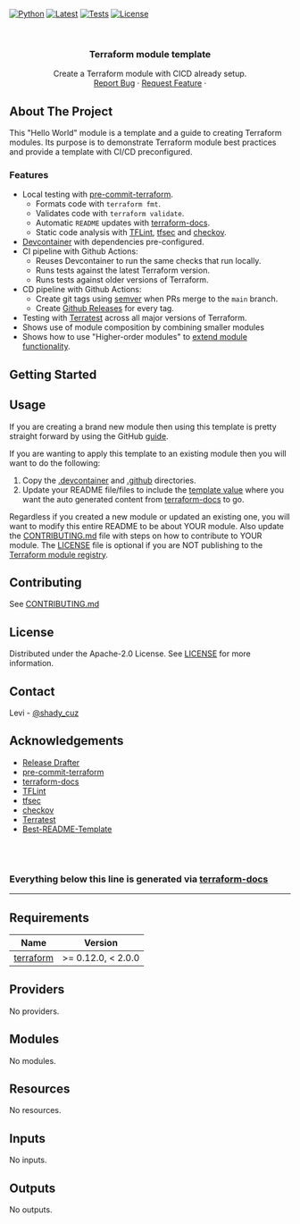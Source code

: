 <!-- PROJECT SHIELDS -->
<!--
*** I'm using markdown "reference style" links for readability.
*** Reference links are enclosed in brackets [ ] instead of parentheses ( ).
*** See the bottom of this document for the declaration of the reference variables
*** for contributors-url, forks-url, etc. This is an optional, concise syntax you may use.
*** https://www.markdownguide.org/basic-syntax/#reference-style-links
-->
[![Python][terraform-shield]][tf-version]
[![Latest][version-shield]][release-url]
[![Tests][test-shield]][test-url]
[![License][license-shield]][license-url]
<!-- [![Contributors][contributors-shield]][contributors-url]
[![Forks][forks-shield]][forks-url]
[![Stargazers][stars-shield]][stars-url]
[![Issues][issues-shield]][issues-url] -->

<!-- PROJECT LOGO -->
<br />
<p align="center">
  <!-- <a href="https://github.com/DontShaveTheYak/terraform-module-template">
    <img src="images/logo.png" alt="Logo" width="80" height="80">
  </a> -->

  <h3 align="center">Terraform module template</h3>

  <p align="center">
    Create a Terraform module with CICD already setup.
    <!-- <br />
    <a href="https://github.com/DontShaveTheYak/terraform-module-template"><strong>Explore the docs »</strong></a>
    <br /> -->
    <br />
    <!-- <a href="https://github.com/DontShaveTheYak/terraform-module-template">View Demo</a>
    · -->
    <a href="https://github.com/DontShaveTheYak/terraform-module-template/issues">Report Bug</a>
    ·
    <a href="https://github.com/DontShaveTheYak/terraform-module-template/issues">Request Feature</a>
    ·
    <!-- <a href="https://la-tech.co/post/hypermodern-cloudformation/getting-started/">Guide</a> -->
  </p>
</p>

## About The Project

<!-- [![Product Name Screen Shot][product-screenshot]](https://example.com) -->

This "Hello World" module is a template and a guide to creating Terraform modules. Its purpose is to demonstrate Terraform module best practices and provide a template with CI/CD preconfigured.

### Features
* Local testing with [pre-commit-terraform].
    - Formats code with `terraform fmt`.
    - Validates code with `terraform validate`.
    - Automatic `README` updates with [terraform-docs].
    - Static code analysis with [TFLint], [tfsec] and [checkov].
* [Devcontainer](https://code.visualstudio.com/docs/remote/containers) with dependencies pre-configured.
* CI pipeline with Github Actions:
    * Reuses Devcontainer to run the same checks that run locally.
    * Runs tests against the latest Terraform version.
    * Runs tests against older versions of Terraform.
* CD pipeline with Github Actions:
    * Create git tags using [semver](https://semver.org/) when PRs merge to the `main` branch.
    * Create [Github Releases](https://github.com/DontShaveTheYak/terraform-module-template/releases) for every tag.
* Testing with [Terratest] across all major versions of Terraform.
* Shows use of module composition by combining smaller modules
* Shows how to use "Higher-order modules" to [extend module functionality](./modules/greet_multiple/).

## Getting Started

## Usage
If you are creating a brand new module then using this template is pretty straight forward by using the GitHub [guide](https://docs.github.com/en/repositories/creating-and-managing-repositories/creating-a-repository-from-a-template).

If you are wanting to apply this template to an existing module then you will want to do the following:
1. Copy the [.devcontainer](.devcontainer) and [.github](.github) directories.
2. Update your README file/files to include the [template value](https://terraform-docs.io/user-guide/configuration/output/) where you want the auto generated content from [terraform-docs] to go.

Regardless if you created a new module or updated an existing one, you will want to modify this entire README to be about YOUR module. Also update the [CONTRIBUTING.md](./CONTRIBUTING.md) file with steps on how to contribute to YOUR module. The [LICENSE](./LICENSE) file is optional if you are NOT publishing to the [Terraform module registry](https://registry.terraform.io/).
## Contributing
See [CONTRIBUTING.md](./CONTRIBUTING.md)

## License

Distributed under the Apache-2.0 License. See [LICENSE](./LICENSE) for more information.

## Contact

Levi - [@shady_cuz](https://twitter.com/shady_cuz)

<!-- ACKNOWLEDGEMENTS -->
## Acknowledgements
* [Release Drafter](https://github.com/release-drafter/release-drafter)
* [pre-commit-terraform]
* [terraform-docs]
* [TFLint]
* [tfsec]
* [checkov]
* [Terratest]
* [Best-README-Template](https://github.com/othneildrew/Best-README-Template)

<br/>
<br/>

### Everything below this line is generated via [terraform-docs]
___
<!-- BEGIN_TF_DOCS -->
## Requirements

| Name | Version |
|------|---------|
| <a name="requirement_terraform"></a> [terraform](#requirement\_terraform) | >= 0.12.0, < 2.0.0 |

## Providers

No providers.

## Modules

No modules.

## Resources

No resources.

## Inputs

No inputs.

## Outputs

No outputs.
<!-- END_TF_DOCS -->


<!-- MARKDOWN LINKS & IMAGES -->
<!-- https://www.markdownguide.org/basic-syntax/#reference-style-links -->
[terraform-shield]: https://img.shields.io/badge/version-Latest%20%7C%200.15%20%7C%200.14%20%7C%200.13%20%7C%200.12-brightgreen?style=for-the-badge&logo=terraform
[tf-version]: ./terraform.tf
[release-url]: https://github.com/DontShaveTheYak/terraform-module-template/releases/latest
[version-shield]: https://img.shields.io/github/v/release/DontShaveTheYak/terraform-module-template?label=latest&style=for-the-badge
[test-shield]: https://img.shields.io/github/workflow/status/DontShaveTheYak/terraform-module-template/Tests?label=Tests&style=for-the-badge
[test-url]: https://github.com/DontShaveTheYak/terraform-module-template/actions?query=workflow%3ATests+branch%3Amain
[codecov-shield]: https://img.shields.io/codecov/c/gh/DontShaveTheYak/terraform-module-template/main?color=green&style=for-the-badge&token=bfF18q99Fl
[codecov-url]: https://codecov.io/gh/DontShaveTheYak/terraform-module-template
[contributors-shield]: https://img.shields.io/github/contributors/DontShaveTheYak/terraform-module-template.svg?style=for-the-badge
[contributors-url]: https://github.com/DontShaveTheYak/terraform-module-template/graphs/contributors
[forks-shield]: https://img.shields.io/github/forks/DontShaveTheYak/terraform-module-template.svg?style=for-the-badge
[forks-url]: https://github.com/DontShaveTheYak/terraform-module-template/network/members
[stars-shield]: https://img.shields.io/github/stars/DontShaveTheYak/terraform-module-template.svg?style=for-the-badge
[stars-url]: https://github.com/DontShaveTheYak/terraform-module-template/stargazers
[issues-shield]: https://img.shields.io/github/issues/DontShaveTheYak/terraform-module-template.svg?style=for-the-badge
[issues-url]: https://github.com/DontShaveTheYak/terraform-module-template/issues
[license-shield]: https://img.shields.io/github/license/DontShaveTheYak/terraform-module-template.svg?style=for-the-badge
[license-url]: https://github.com/DontShaveTheYak/terraform-module-template/blob/main/LICENSE
[product-screenshot]: images/screenshot.png
[pre-commit-terraform]: https://github.com/antonbabenko/pre-commit-terraform
[terraform-docs]: https://github.com/terraform-docs/terraform-docs/
[TFLint]: https://github.com/terraform-linters/tflint
[tfsec]: https://github.com/aquasecurity/tfsec
[checkov]: https://github.com/bridgecrewio/checkov
[Terratest]: https://github.com/gruntwork-io/terratest